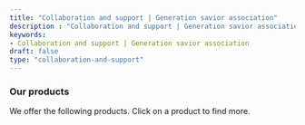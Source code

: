 ```yaml
---
title: "Collaboration and support | Generation savior association"
description : "Collaboration and support | Generation savior association" 
keywords:
- Collaboration and support | Generation savior association
draft: false
type: "collaboration-and-support"
---
```


### Our products

We offer the following products. Click on a product to find more.